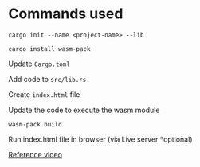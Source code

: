 # Commands used

`cargo init --name <project-name> --lib`

`cargo install wasm-pack`

Update `Cargo.toml`

Add code to `src/lib.rs`

Create `index.html` file

Update the code to execute the wasm module

`wasm-pack build`

Run index.html file in browser (via Live server *optional)

[Reference video](https://youtu.be/YHJjmsw_Sx0)